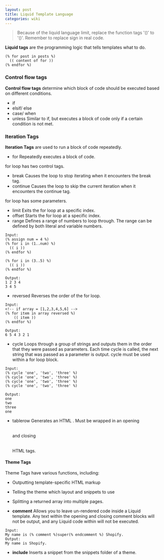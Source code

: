 ```yaml
---
layout: post
title: Liquid Template Language
categories: wiki
---
```

> Because of the liquid language limit, replace the function tags '()' to '()'. Remember to replace sign in real code.

**Liquid tags** are the programming logic that tells templates what to do.

```Liquid
(% for post in posts %)
  (( content of for ))
(% endfor %)
```

### Control flow tags

**Control flow tags** determine which block of code should be executed based on different conditions.

- if
- elsif/ else
- case/ when
- unless Similar to if, but executes a block of code only if a certain condition is not met.

### Iteration Tags

**Iteration Tags** are used to run a block of code repeatedly.

- for Repeatedly executes a block of code.

for loop has two control tags.

- break Causes the loop to stop iterating when it encounters the break tag.
- continue Causes the loop to skip the current iteration when it encounters the continue tag.

for loop has some parameters.

- limit Exits the for loop at a specific index.
- offset Starts the for loop at a specific index.
- range Defines a range of numbers to loop through. The range can be defined by both literal and variable numbers.

```
Input:
(% assign num = 4 %)
(% for i in (1..num) %)
  (( i ))
(% endfor %)

(% for i in (3..5) %)
  (( i ))
(% endfor %)
```

```
Output:
1 2 3 4
3 4 5
```
- reversed Reverses the order of the for loop.

```
Input:
<!-- if array = [1,2,3,4,5,6] -->
(% for item in array reversed %)
    (( item ))
(% endfor %)
```

```
Output:
6 5 4 3 2 1
```

- cycle Loops through a group of strings and outputs them in the order that they were passed as parameters. Each time cycle is called, the next string that was passed as a parameter is output. cycle must be used within a for loop block.

```
Input:
(% cycle 'one', 'two', 'three' %)
(% cycle 'one', 'two', 'three' %)
(% cycle 'one', 'two', 'three' %)
(% cycle 'one', 'two', 'three' %)
```

```
Output:
one
two
three
one
```
- tablerow Generates an HTML <table>. Must be wrapped in an opening <table> and closing </table> HTML tags.

#### Theme Tags

Theme Tags have various functions, including:

- Outputting template-specific HTML markup
- Telling the theme which layout and snippets to use
- Splitting a returned array into multiple pages.

- **comment** Allows you to leave un-rendered code inside a Liquid template. Any text within the opening and closing comment blocks will not be output, and any Liquid code within will not be executed.

```
Input:
My name is (% comment %)super(% endcomment %) Shopify.
Output:
My name is Shopify.
```

- **include** Inserts a snippet from the snippets folder of a theme.
